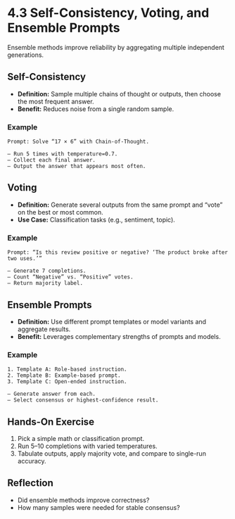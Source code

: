 # 4.3 Self-Consistency, Voting, and Ensemble Prompts

Ensemble methods improve reliability by aggregating multiple independent generations.

## Self-Consistency

- **Definition:** Sample multiple chains of thought or outputs, then choose the most frequent answer.  
- **Benefit:** Reduces noise from a single random sample.

### Example

```text
Prompt: Solve “17 × 6” with Chain-of-Thought.

– Run 5 times with temperature=0.7.
– Collect each final answer.
– Output the answer that appears most often.
```

## Voting

- **Definition:** Generate several outputs from the same prompt and “vote” on the best or most common.  
- **Use Case:** Classification tasks (e.g., sentiment, topic).

### Example

```
Prompt: “Is this review positive or negative? ‘The product broke after two uses.’”

– Generate 7 completions.
– Count “Negative” vs. “Positive” votes.
– Return majority label.
```

## Ensemble Prompts

- **Definition:** Use different prompt templates or model variants and aggregate results.  
- **Benefit:** Leverages complementary strengths of prompts and models.

### Example

```
1. Template A: Role-based instruction.
2. Template B: Example-based prompt.
3. Template C: Open-ended instruction.

– Generate answer from each.
– Select consensus or highest-confidence result.
```

## Hands-On Exercise

1. Pick a simple math or classification prompt.  
2. Run 5–10 completions with varied temperatures.  
3. Tabulate outputs, apply majority vote, and compare to single-run accuracy.

## Reflection

- Did ensemble methods improve correctness?  
- How many samples were needed for stable consensus?
